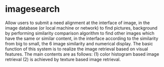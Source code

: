 # imagesearch
Allow users to submit a need alignment at the interface of image, in the image database (or local machine or network) to find pictures, background by performing similarity comparison algorithm to find other images which have the same or similar content, in the interface according to the similarity from big to small, the 6 image similarity and numerical display.
The basic function of this system is to realize the image retrieval based on visual features. The main contents are as follows: (1) color histogram based image retrieval (2) is achieved by texture based image retrieval.
